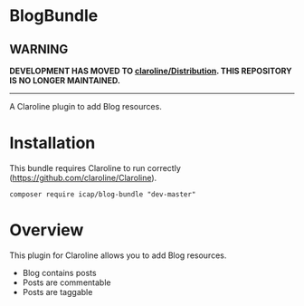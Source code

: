 BlogBundle
==========

WARNING
-------

**DEVELOPMENT HAS MOVED TO [claroline/Distribution](http://github.com/claroline/Distribution). THIS REPOSITORY IS NO LONGER MAINTAINED.**

--------

A Claroline plugin to add Blog resources.

Installation
============

This bundle requires Claroline to run correctly (https://github.com/claroline/Claroline).

`composer require icap/blog-bundle "dev-master"`

Overview
========

This plugin for Claroline allows you to add Blog resources.
* Blog contains posts
* Posts are commentable
* Posts are taggable
